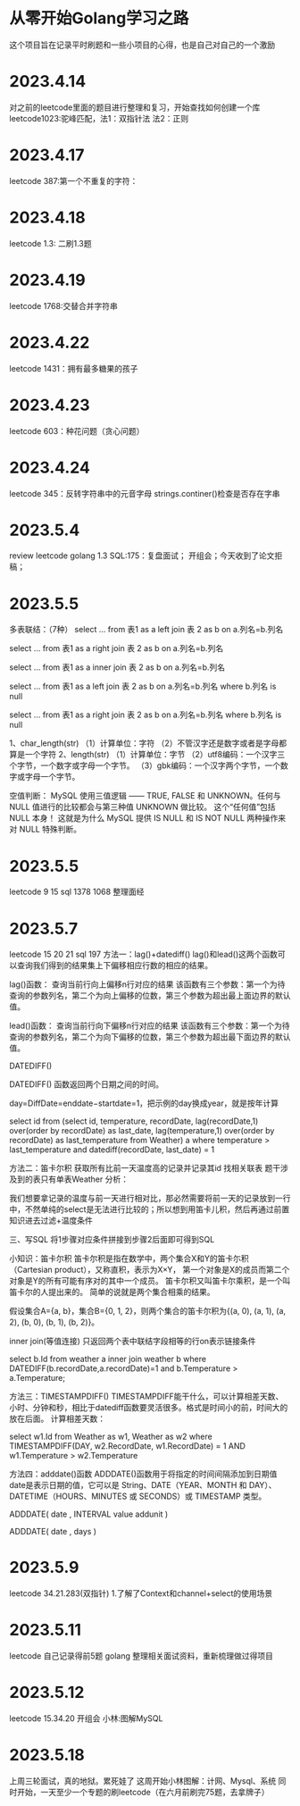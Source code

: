 # 从零开始Golang学习之路
这个项目旨在记录平时刷题和一些小项目的心得，也是自己对自己的一个激励

# 2023.4.14
对之前的leetcode里面的题目进行整理和复习，开始查找如何创建一个库
leetcode1023:驼峰匹配，法1：双指针法  法2：正则

# 2023.4.17
leetcode 387:第一个不重复的字符：

# 2023.4.18
leetcode 1.3: 二刷1.3题

# 2023.4.19
leetcode 1768:交替合并字符串

# 2023.4.22
leetcode 1431：拥有最多糖果的孩子

# 2023.4.23
leetcode 603：种花问题（贪心问题）

# 2023.4.24
leetcode 345：反转字符串中的元音字母 strings.continer()检查是否存在字串

# 2023.5.4
review leetcode golang 1.3 SQL:175：复盘面试；
开组会；今天收到了论文拒稿；

# 2023.5.5
多表联结：（7种）
select ... from 表1 as a left join
表 2 as b on a.列名=b.列名

select ... from 表1 as a right join
表 2 as b on a.列名=b.列名

select ... from 表1 as a inner join
表 2 as b on a.列名=b.列名

select ... from 表1 as a left join
表 2 as b on a.列名=b.列名 where b.列名 is null

select ... from 表1 as a right join
表 2 as b on a.列名=b.列名 where b.列名 is null

1、char_length(str)
（1）计算单位：字符
（2）不管汉字还是数字或者是字母都算是一个字符
2、length(str)
（1）计算单位：字节
（2）utf8编码：一个汉字三个字节，一个数字或字母一个字节。
（3）gbk编码：一个汉字两个字节，一个数字或字母一个字节。

空值判断：
MySQL 使用三值逻辑 —— TRUE, 
FALSE 和 UNKNOWN。任何与 NULL 值进行的比较都会与第三种值 UNKNOWN 做比较。
这个“任何值”包括 NULL 本身！
这就是为什么 MySQL 
提供 IS NULL 和 IS NOT NULL 两种操作来对 NULL 特殊判断。

# 2023.5.5
leetcode 9 15
sql 1378 1068
整理面经

# 2023.5.7
leetcode 15 20 21
sql 197
方法一：lag()+datediff()
lag()和lead()这两个函数可以查询我们得到的结果集上下偏移相应行数的相应的结果。

lag()函数：
查询当前行向上偏移n行对应的结果
该函数有三个参数：第一个为待查询的参数列名，第二个为向上偏移的位数，第三个参数为超出最上面边界的默认值。

lead()函数：
查询当前行向下偏移n行对应的结果
该函数有三个参数：第一个为待查询的参数列名，第二个为向下偏移的位数，第三个参数为超出最下面边界的默认值。

DATEDIFF()

DATEDIFF() 函数返回两个日期之间的时间。

day=DiffDate=enddate−startdate=1，把示例的day换成year，就是按年计算


select id from
(select id, temperature, recordDate, lag(recordDate,1) 
over(order by recordDate) as last_date,
lag(temperature,1) over(order by recordDate) as last_temperature
from Weather) a where temperature > last_temperature and 
datediff(recordDate, last_date) = 1

方法二：笛卡尔积
获取所有比前一天温度高的记录并记录其id
找相关联表 题干涉及到的表只有单表Weather
分析：

我们想要拿记录的温度与前一天进行相对比，那必然需要将前一天的记录放到一行中，不然单纯的select是无法进行比较的；所以想到用笛卡儿积，然后再通过前置知识进去过滤+温度条件

三、写SQL 将1步骤对应条件拼接到步骤2后面即可得到SQL

小知识：笛卡尔积
笛卡尔积是指在数学中，两个集合X和Y的笛卡尓积（Cartesian product），又称直积，表示为X×Y，
第一个对象是X的成员而第二个对象是Y的所有可能有序对的其中一个成员。
笛卡尔积又叫笛卡尔乘积，是一个叫笛卡尔的人提出来的。 简单的说就是两个集合相乘的结果。

假设集合A={a, b}，集合B={0, 1, 2}，则两个集合的笛卡尔积为{(a, 0), (a, 1), (a, 2), (b, 0), (b, 1), (b, 2)}。

inner join(等值连接) 只返回两个表中联结字段相等的行on表示链接条件

select b.Id from weather a inner join weather b
where DATEDIFF(b.recordDate,a.recordDate)=1 and b.Temperature > a.Temperature;

方法三：TIMESTAMPDIFF()
TIMESTAMPDIFF能干什么，可以计算相差天数、小时、分钟和秒，相比于datediff函数要灵活很多。格式是时间小的前，时间大的放在后面。 计算相差天数：

select w1.Id
from Weather as w1, Weather as w2
where TIMESTAMPDIFF(DAY, w2.RecordDate, w1.RecordDate) = 1
AND w1.Temperature > w2.Temperature

方法四：adddate()函数
ADDDATE()函数用于将指定的时间间隔添加到日期值date是表示日期的值，它可以是 String、DATE（YEAR、MONTH 和 DAY）、DATETIME（HOURS、MINUTES 或 SECONDS）或 TIMESTAMP 类型。

ADDDATE( date , INTERVAL value addunit )

ADDDATE( date , days )

# 2023.5.9
leetcode 34.21.283(双指针)
1.了解了Context和channel+select的使用场景

# 2023.5.11
leetcode 自己记录得前5题
golang 整理相关面试资料，重新梳理做过得项目

# 2023.5.12
leetcode 15.34.20
开组会
小林:图解MySQL

# 2023.5.18
上周三轮面试，真的地狱。累死娃了
这周开始小林图解：计网、Mysql、系统
同时开始，一天至少一个专题的刷leetcode（在六月前刷完75题，去拿牌子）
